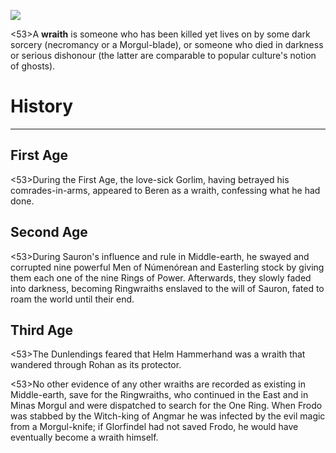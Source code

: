 ![](characters/galadriel/7.jpg)

<53>A **wraith** is someone who has been killed yet lives on by some dark sorcery (necromancy or a Morgul-blade), or someone who died in darkness or serious dishonour (the latter are comparable to popular culture's notion of ghosts).

# History
---

## **First Age**

<53>During the First Age, the love-sick Gorlim, having betrayed his comrades-in-arms, appeared to Beren as a wraith, confessing what he had done.

## **Second Age**

<53>During Sauron's influence and rule in Middle-earth, he swayed and corrupted nine powerful Men of Númenórean and Easterling stock by giving them each one of the nine Rings of Power. Afterwards, they slowly faded into darkness, becoming Ringwraiths enslaved to the will of Sauron, fated to roam the world until their end.

## **Third Age**

<53>The Dunlendings feared that Helm Hammerhand was a wraith that wandered through Rohan as its protector.

<53>No other evidence of any other wraiths are recorded as existing in Middle-earth, save for the Ringwraiths, who continued in the East and in Minas Morgul and were dispatched to search for the One Ring. When Frodo was stabbed by the Witch-king of Angmar he was infected by the evil magic from a Morgul-knife; if Glorfindel had not saved Frodo, he would have eventually become a wraith himself.
